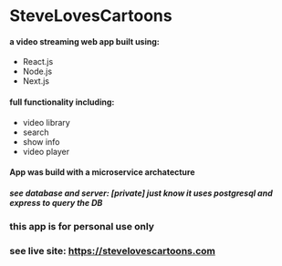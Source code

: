 # SteveLovesCartoons
#### a video streaming web app built using:
* React.js
* Node.js
* Next.js

#### full functionality including:
* video library
* search
* show info
* video player

#### App was build with a microservice archatecture
##### see database and server: [private]  just know it uses postgresql and express to query the DB

  
### this app is for personal use only

### see live site: https://stevelovescartoons.com
